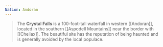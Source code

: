 ```yaml
---
Nation: Andoran
---
```

> The **Crystal Falls** is a 100-foot-tall waterfall in western [[Andoran]], located in the southern [[Aspodell Mountains]] near the border with [[Cheliax]]. The beautiful site has the reputation of being haunted and is generally avoided by the local populace.
